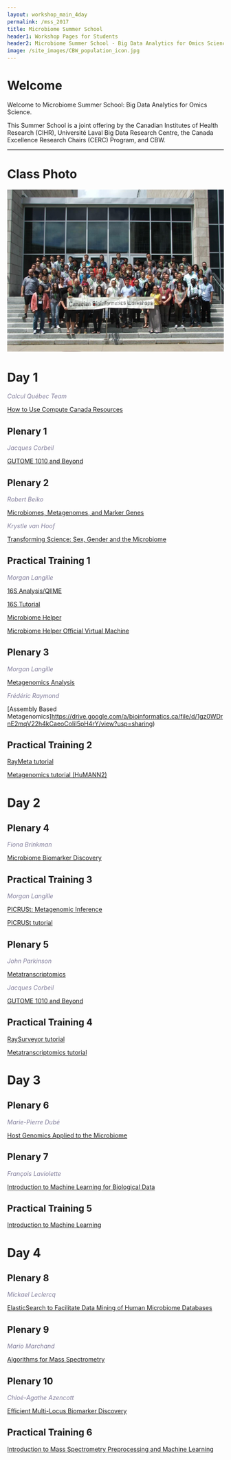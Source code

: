 ```yaml
---
layout: workshop_main_4day
permalink: /mss_2017
title: Microbiome Summer School
header1: Workshop Pages for Students
header2: Microbiome Summer School - Big Data Analytics for Omics Science
image: /site_images/CBW_population_icon.jpg
---
```


# Welcome <a id="welcome"></a>

Welcome to Microbiome Summer School: Big Data Analytics for Omics Science.  

This Summer School is a joint offering by the Canadian Institutes of Health Research (CIHR), Université Laval Big Data Research Centre, the Canada Excellence Research Chairs (CERC) Program, and CBW.

***

# Class Photo

<img src="https://github.com/bioinformaticsdotca/Microbiome_2017/blob/master/MSS_group_pic.jpg?raw=true" alt="Class Photo" width="750" />

# Day 1 <a id="day1"></a>

*<font color="#827e9c">Calcul Québec Team</font>*

[How to Use Compute Canada Resources](http://tinyurl.com/microbcq)

## Plenary 1

*<font color="#827e9c">Jacques Corbeil</font>*

[GUTOME 1010 and Beyond](https://drive.google.com/a/bioinformatics.ca/file/d/1NjZoKi9KU76zBsOVtNvSPJ14NnM-SQ1H/view?usp=sharing)

## Plenary 2

*<font color="#827e9c">Robert Beiko</font>*

[Microbiomes, Metagenomes, and Marker Genes](https://drive.google.com/a/bioinformatics.ca/file/d/1DMz4DTeoKcWXRsFh9cPeyyc1WCf7Mb5u/view?usp=sharing)

*<font color="#827e9c">Krystle van Hoof</font>*

[Transforming Science: Sex, Gender and the Microbiome](https://drive.google.com/a/bioinformatics.ca/file/d/1vNmn1S6lmMXBSRh0oq2DBCO1hUJ8dcju/view?usp=sharing)

## Practical Training 1

*<font color="#827e9c">Morgan Langille</font>*

[16S Analysis/QIIME](https://drive.google.com/a/bioinformatics.ca/file/d/1ERpUwcAbxa3hQvKJWSdl2w8rzW1SWE5_/view?usp=sharing)

[16S Tutorial](https://github.com/LangilleLab/microbiome_helper/wiki/16S-tutorial-(chemerin))

[Microbiome Helper](https://github.com/mlangill/microbiome_helper/wiki)

[Microbiome Helper Official Virtual Machine](https://github.com/mlangill/microbiome_helper/wiki/Microbiome-Helper-Virtual-Box)

## Plenary 3

*<font color="#827e9c">Morgan Langille</font>*

[Metagenomics Analysis](https://drive.google.com/a/bioinformatics.ca/file/d/1evu7ozfBybDXCNRZIIwF1i6IeLn0s_T1/view?usp=sharing)

*<font color="#827e9c">Frédéric Raymond</font>*

[Assembly Based Metagenomics]https://drive.google.com/a/bioinformatics.ca/file/d/1gz0WDrnE2mqV22h4kCaeoCoIiI5pH4rY/view?usp=sharing)

## Practical Training 2

[RayMeta tutorial](https://fredericraymond.github.io/microbiome-summer-school-2017-metagenomics/)

[Metagenomics tutorial (HuMANN2)](https://github.com/LangilleLab/microbiome_helper/wiki/Metagenomics-Tutorial-(Humann2))

# Day 2 <a id="day2"></a>

## Plenary 4

*<font color="#827e9c">Fiona Brinkman</font>*

[Microbiome Biomarker Discovery](https://drive.google.com/a/bioinformatics.ca/file/d/1_5UbLQhGYalH0AIRpqkWAUxCKat9PJfk/view?usp=sharing)

## Practical Training 3

*<font color="#827e9c">Morgan Langille</font>*

[PICRUSt: Metagenomic Inference](https://drive.google.com/a/bioinformatics.ca/file/d/1wZhVinOfVXCMU1Z4lo3EkuMayygu_f0k/view?usp=sharing)

[PICRUSt tutorial](https://github.com/LangilleLab/microbiome_helper/wiki/PICRUSt-tutorial)

## Plenary 5

*<font color="#827e9c">John Parkinson</font>*

[Metatranscriptomics](https://drive.google.com/a/bioinformatics.ca/file/d/1yrIH025GV095ZeafJppfP4VTIsP67Kcz/view?usp=sharing)

*<font color="#827e9c">Jacques Corbeil</font>*

[GUTOME 1010 and Beyond](https://drive.google.com/a/bioinformatics.ca/file/d/1NjZoKi9KU76zBsOVtNvSPJ14NnM-SQ1H/view?usp=sharing)

## Practical Training 4

[RaySurveyor tutorial](http://zorino.github.io/raysurveyor-tutorial/#/)

[Metatranscriptomics tutorial](https://github.com/ParkinsonLab/2017-Microbiome-Workshop)

# Day 3 <a id="day3"></a>

## Plenary 6

*<font color="#827e9c">Marie-Pierre Dubé</font>*

[Host Genomics Applied to the Microbiome](https://drive.google.com/a/bioinformatics.ca/file/d/1ygtAlYd_ur1ak6lgPnY5aYOpO0eTKSdf/view?usp=sharing)

## Plenary 7

*<font color="#827e9c">François Laviolette</font>*

[Introduction to Machine Learning for Biological Data](https://drive.google.com/a/bioinformatics.ca/file/d/1XVHd7M3RSk2zDsQ3pGpgzulUmcsy34Xa/view?usp=sharing)

## Practical Training 5

[Introduction to Machine Learning](https://aldro61.github.io/microbiome-summer-school-2017/)


# Day 4 <a id="day4"></a>

## Plenary 8

*<font color="#827e9c">Mickael Leclercq</font>*

[ElasticSearch to Facilitate Data Mining of Human Microbiome Databases](https://drive.google.com/a/bioinformatics.ca/file/d/1Krl82RHpLOvgOI_9CJjXc85BVx1QT5Es/view?usp=sharing)

## Plenary 9

*<font color="#827e9c">Mario Marchand</font>*

[Algorithms for Mass Spectrometry]()

## Plenary 10

*<font color="#827e9c">Chloé-Agathe Azencott</font>*

[Efficient Multi-Locus Biomarker Discovery](https://drive.google.com/a/bioinformatics.ca/file/d/1g71GCfgQMOQCHRCZ9vIKJHLJsqUvW1us/view?usp=sharing)

## Practical Training 6

[Introduction to Mass Spectrometry Preprocessing and Machine Learning](https://francisbrochu.github.io/microbiome-summer-school-2017_mass-spec/)














